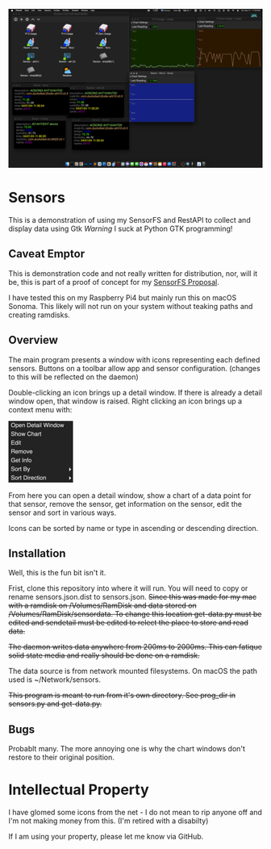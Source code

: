![Sensors.png](Sensors.png)
# Sensors
This is a demonstration of using my SensorFS and RestAPI to collect and display data using Gtk 
*Warning* I suck at Python GTK programming! 

## Caveat Emptor
This is demonstration code and not really written for distribution, nor, will it be, this is part of a proof of concept for my [SensorFS Proposal](https://github.com/nicciniamh/sensorfs).

I have tested this on my Raspberry Pi4 but mainly run this on macOS Sonoma. This likely will not 
run on your system without teaking paths and creating ramdisks. 

## Overview
The main program presents a window with icons representing each defined sensors. Buttons on a toolbar allow app and sensor configuration. (changes to this will be reflected on the daemon)

Double-clicking an icon brings up a detail window. If there is already a detail window open, that window is raised.
Right clicking an icon brings up a context menu with: 

<img height="122" width="128" src="assets/contextmenu.jpg" />

From here you can open a detail window, show a chart of a data point for that sensor, remove the sensor, get information on the sensor, edit the sensor and sort in various ways. 


Icons can be sorted by name or type in ascending or descending direction. 

## Installation
Well, this is the fun bit isn't it. 

Frist, clone this repository into where it will run. You will need to copy or rename sensors.json.dist to sensors.json. 
<s>
Since this was made for my mac with a ramdisk on /Volumes/RamDisk and data stored on /Volumes/RamDisk/sensordata. To change this location get-data.py must be edited and sendetail must be edited to relect the place to store and read data. 

The daemon writes data anywhere from 200ms to 2000ms. This can fatique solid state media and really should be done on a ramdisk.</s>

The data source is from network mounted filesystems. On macOS the path used is ~/Network/sensors. 

<s>This program is meant to run from it's own directory. See prog_dir in sensors.py and get-data.py. </s>


## Bugs
Probablt many. The more annoying one is why the chart windows don't restore to their original position. 

# Intellectual Property
I have glomed some icons from the net - I do not mean to rip anyone off and I'm not making money from this. (I'm retired with a disabilty)

If I am using your property, please let me know via GitHub. 